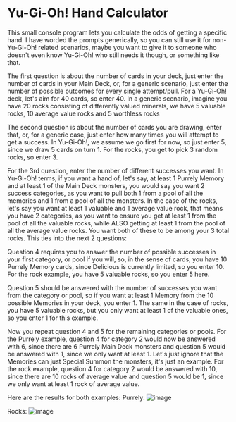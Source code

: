 # Yu-Gi-Oh! Hand Calculator
This small console program lets you calculate the odds of getting a specific hand.
I have worded the prompts generically, so you can still use it for non-Yu-Gi-Oh! related scenarios, maybe you want to give it to someone who doesn't even know Yu-Gi-Oh! who still needs it though, or something like that.

The first question is about the number of cards in your deck, just enter the number of cards in your Main Deck, or, for a generic scenario, just enter the number of possible outcomes for every single attempt/pull. For a Yu-Gi-Oh! deck, let's aim for 40 cards, so enter 40. 
In a generic scenario, imagine you have 20 rocks consisting of differently valued minerals, we have 5 valuable rocks, 10 average value rocks and 5 worthless rocks

The second question is about the number of cards you are drawing, enter that, or, for a generic case, just enter how many times you will attempt to get a success. In Yu-Gi-Oh!, we assume we go first for now, so just enter 5, since we draw 5 cards on turn 1. 
For the rocks, you get to pick 3 random rocks, so enter 3.

For the 3rd question, enter the number of different successes you want. In Yu-Gi-Oh! terms, if you want a hand of, let's say, at least 1 Purrely Memory and at least 1 of the Main Deck monsters, you would say you want 2 success categories, as you want to pull both 1 from a pool of all the memories and 1 from a pool of all the monsters. 
In the case of the rocks, let's say you want at least 1 valuable and 1 average value rock, that means you have 2 categories, as you want to ensure you get at least 1 from the pool of all the valuable rocks, while ALSO getting at least 1 from the pool of all the average value rocks. You want both of these to be among your 3 total rocks.
This ties into the next 2 questions:

Question 4 requires you to answer the number of possible successes in your first category, or pool if you will, so, in the sense of cards, you have 10 Purrely Memory cards, since Delicious is currently limited, so you enter 10. 
For the rock example, you have 5 valuable rocks, so you enter 5 here.

Question 5 should be answered with the number of successes you want from the category or pool, so if you want at least 1 Memory from the 10 possible Memories in your deck, you enter 1.
The same in the case of rocks, you have 5 valuable rocks, but you only want at least 1 of the valuable ones, so you enter 1 for this example.

Now you repeat question 4 and 5 for the remaining categories or pools. 
For the Purrely example, question 4 for category 2 would now be answered with 6, since there are 6 Purrely Main Deck monsters and question 5 would be answered with 1, since we only want at least 1. Let's just ignore that the Memories can just Special Summon the monsters, it's just an example.
For the rock example, question 4 for category 2 would be answered with 10, since there are 10 rocks of average value and question 5 would be 1, since we only want at least 1 rock of average value.

Here are the results for both examples:
Purrely:
![image](https://github.com/ThrudYGO/YGO-Combo-Hand-Calculator/assets/150344061/1d4377e8-7a4d-4c07-9669-7659c019a69f)

Rocks:
![image](https://github.com/ThrudYGO/YGO-Combo-Hand-Calculator/assets/150344061/80f239f4-3130-4bfe-959b-ec2f70673ef7)
